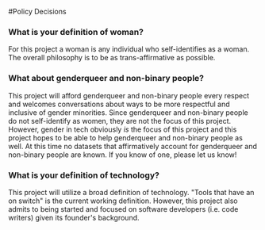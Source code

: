 #Policy Decisions

### What is your definition of woman?

For this project a woman is any individual who self-identifies as a woman. The overall philosophy is to be as trans-affirmative as possible. 

### What about genderqueer and non-binary people?

This project will afford genderqueer and non-binary people every respect and welcomes conversations about ways to be more respectful and inclusive of gender minorities. Since genderqueer and non-binary people do not self-identify as women, they are not the focus of this project. However, gender in tech obviously *is* the focus of this project and this project hopes to be able to help genderqueer and non-binary people as well. At this time no datasets that affirmatively account for genderqueer and non-binary people are known. If you know of one, please let us know!

### What is your definition of technology?

This project will utilize a broad definition of technology. "Tools that have an on switch" is the current working definition. However, this project also admits to being started and focused on software developers (i.e. code writers) given its founder's background.